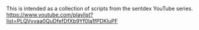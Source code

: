 This is intended as a collection of scripts from the sentdex YouTube series.
https://www.youtube.com/playlist?list=PLQVvvaa0QuDfefDfXb9Yf0la1fPDKluPF
